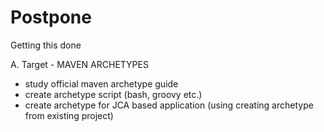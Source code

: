 Postpone
=========

Getting this done

A. Target - MAVEN ARCHETYPES
- study official maven archetype guide
- create archetype script (bash, groovy etc.)
- create archetype for JCA based application (using creating archetype from existing project)
